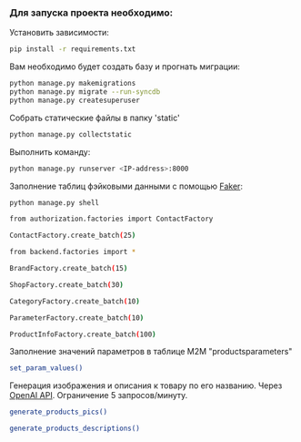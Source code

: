 ### Для запуска проекта необходимо:

Установить зависимости:

```bash
pip install -r requirements.txt
```

Вам необходимо будет создать базу и прогнать миграции:

```bash
python manage.py makemigrations
python manage.py migrate --run-syncdb 
python manage.py createsuperuser
```

Собрать статические файлы в папку 'static'
```bash
python manage.py collectstatic
```
Выполнить команду:

```bash
python manage.py runserver <IP-address>:8000
```


Заполнение таблиц фэйковыми данными с помощью [Faker](https://faker.readthedocs.io/en/master/index.html):
```bash
python manage.py shell  
```
```bash
from authorization.factories import ContactFactory

ContactFactory.create_batch(25)
```
```bash
from backend.factories import *

BrandFactory.create_batch(15)

ShopFactory.create_batch(30)

CategoryFactory.create_batch(10)

ParameterFactory.create_batch(10)

ProductInfoFactory.create_batch(100)
```

Заполнение значений параметров в таблице M2M "productsparameters" 
```bash
set_param_values()
```
Генерация изображения и описания к товару по его названию. Через [OpenAI API](https://platform.openai.com/docs/guides/images/image-generation-beta).
Ограничение 5 запросов/минуту. 
```bash
generate_products_pics()

generate_products_descriptions()
```
